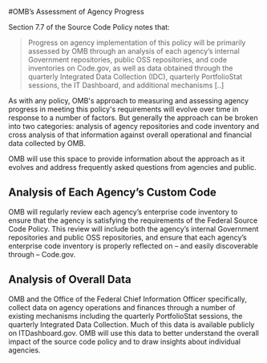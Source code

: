 #OMB’s Assessment of Agency Progress

Section 7.7 of the Source Code Policy notes that: 

> Progress on agency implementation of this policy will be primarily assessed by OMB through an analysis of each agency’s internal Government repositories, public OSS repositories, and code inventories on Code.gov, as well as data obtained through the quarterly Integrated Data Collection (IDC), quarterly PortfolioStat sessions, the IT Dashboard, and additional mechanisms [..]

As with any policy, OMB's approach to measuring and assessing agency progress in meeting this policy's requirements will evolve over time in response to a number of factors.  But generally the approach can be broken into two categories: analysis of agency repositories and code inventory and cross analysis of that information against overall operational and financial data collected by OMB.

OMB will use this space to provide information about the approach as it evolves and address frequently asked questions from agencies and public.

## Analysis of Each Agency’s Custom Code

OMB will regularly review each agency’s enterprise code inventory to ensure that the agency is satisfying the requirements of the Federal Source Code Policy.  This review will include both the agency’s internal Government repositories and public OSS repositories, and ensure that each agency’s enterprise code inventory is properly reflected on – and easily discoverable through – Code.gov.

## Analysis of Overall Data

OMB and the Office of the Federal Chief Information Officer specifically, collect data on agency operations and finances through a number of existing mechanisms including the quarterly PortfolioStat sessions, the quarterly Integrated Data Collection. Much of this data is available publicly on ITDashboard.gov. OMB will use this data to better understand the overall impact of the source code policy and to draw insights about individual agencies.

